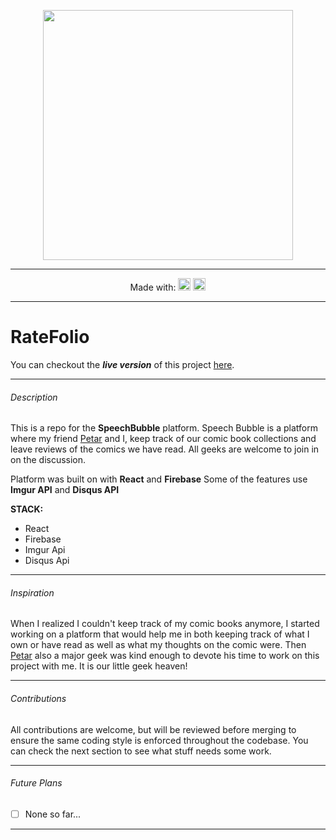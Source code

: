 <p align="center"><img width=400 src="https://speechbubble.petrovicstefan.rs/socialpreview.jpg"/></a></p>

------

<p align="center">
  Made with:
  <img src="https://cdn4.iconfinder.com/data/icons/logos-3/600/React.js_logo-512.png" height=20 />
  <img src="https://cdn-images-1.medium.com/max/1600/1*R4c8lHBHuH5qyqOtZb3h-w.png" height=20/>
</p>

------

# RateFolio

You can checkout the ***live version*** of this project [here](https://speechbubble.petrovicstefan.rs).

------

###### Description

This is a repo for the **SpeechBubble** platform.
Speech Bubble is a platform where my friend [Petar](https://github.com/petarstojkovski1) and I, keep track of our comic book collections and leave reviews of the comics we have read. All geeks are welcome to join in on the discussion.

Platform was built on with **React** and **Firebase**
Some of the features use **Imgur API** and **Disqus API**

**STACK:**

- React
- Firebase
- Imgur Api
- Disqus Api

------

###### Inspiration

When I realized I couldn't keep track of my comic books anymore, I started working on a platform that would help me in both keeping track of what I own or have read as well as what my thoughts on the comic were. Then [Petar](https://github.com/petarstojkovski1) also a major geek was kind enough to devote his time to work on this project with me.
It is our little geek heaven!

------

###### Contributions

All contributions are welcome, but will be reviewed before merging to ensure the same coding style is enforced throughout the codebase. You can check the next section to see what stuff needs some work.

------

###### Future Plans

- [ ] None so far...

------
